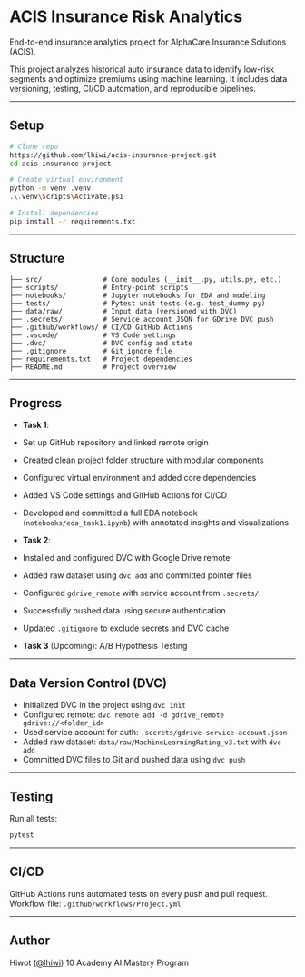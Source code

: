 # ACIS Insurance Risk Analytics

End-to-end insurance analytics project for AlphaCare Insurance Solutions (ACIS).

This project analyzes historical auto insurance data to identify low-risk segments and optimize premiums using machine learning. It includes data versioning, testing, CI/CD automation, and reproducible pipelines.

---

##  Setup

```bash
# Clone repo
https://github.com/lhiwi/acis-insurance-project.git
cd acis-insurance-project

# Create virtual environment
python -m venv .venv
.\.venv\Scripts\Activate.ps1

# Install dependencies
pip install -r requirements.txt
```

---

##  Structure

```
├── src/               # Core modules (__init__.py, utils.py, etc.)
├── scripts/           # Entry-point scripts
├── notebooks/         # Jupyter notebooks for EDA and modeling
├── tests/             # Pytest unit tests (e.g. test_dummy.py)
├── data/raw/          # Input data (versioned with DVC)
├── .secrets/          # Service account JSON for GDrive DVC push
├── .github/workflows/ # CI/CD GitHub Actions
├── .vscode/           # VS Code settings
├── .dvc/              # DVC config and state
├── .gitignore         # Git ignore file
├── requirements.txt   # Project dependencies
├── README.md          # Project overview
```

---

##  Progress

*  **Task 1**:

  * Set up GitHub repository and linked remote origin
  * Created clean project folder structure with modular components
  * Configured virtual environment and added core dependencies
  * Added VS Code settings and GitHub Actions for CI/CD
  * Developed and committed a full EDA notebook (`notebooks/eda_task1.ipynb`) with annotated insights and visualizations

*  **Task 2**:

  * Installed and configured DVC with Google Drive remote
  * Added raw dataset using `dvc add` and committed pointer files
  * Configured `gdrive_remote` with service account from `.secrets/`
  * Successfully pushed data using secure authentication
  * Updated `.gitignore` to exclude secrets and DVC cache

*  **Task 3** (Upcoming): A/B Hypothesis Testing

---

##  Data Version Control (DVC)

* Initialized DVC in the project using `dvc init`
* Configured remote: `dvc remote add -d gdrive_remote gdrive://<folder_id>`
* Used service account for auth: `.secrets/gdrive-service-account.json`
* Added raw dataset: `data/raw/MachineLearningRating_v3.txt` with `dvc add`
* Committed DVC files to Git and pushed data using `dvc push`

---

##  Testing

Run all tests:

```bash
pytest
```

---

## CI/CD

GitHub Actions runs automated tests on every push and pull request.
Workflow file: `.github/workflows/Project.yml`

---

##  Author

Hiwot ([@lhiwi](https://github.com/lhiwi))
10 Academy AI Mastery Program
